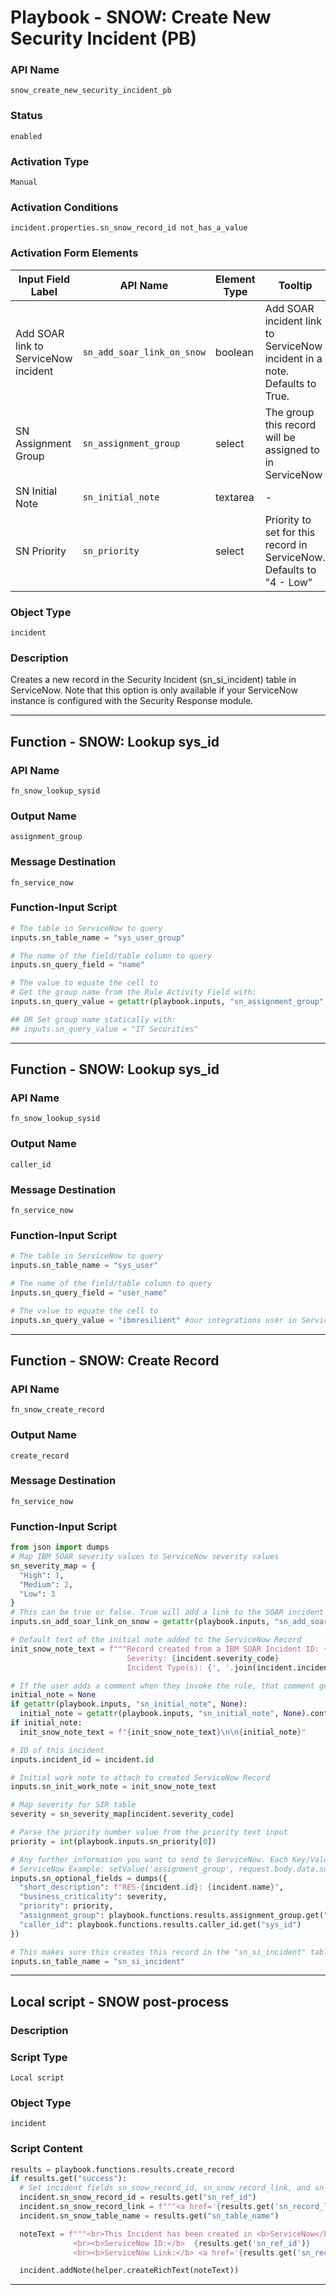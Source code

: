<!--
    DO NOT MANUALLY EDIT THIS FILE
    THIS FILE IS AUTOMATICALLY GENERATED WITH resilient-sdk codegen
    Generated with resilient-sdk v51.0.5.0.1475
-->

# Playbook - SNOW: Create New Security Incident (PB)

### API Name
`snow_create_new_security_incident_pb`

### Status
`enabled`

### Activation Type
`Manual`

### Activation Conditions
`incident.properties.sn_snow_record_id not_has_a_value`

### Activation Form Elements
| Input Field Label | API Name | Element Type | Tooltip | Requirement |
| ----------------- | -------- | ------------ | ------- | ----------- |
| Add SOAR link to ServiceNow incident | `sn_add_soar_link_on_snow` | boolean | Add SOAR incident link to ServiceNow incident in a note. Defaults to True. | Optional |
| SN Assignment Group | `sn_assignment_group` | select | The group this record will be assigned to in ServiceNow | Always |
| SN Initial Note | `sn_initial_note` | textarea | - | Optional |
| SN Priority | `sn_priority` | select | Priority to set for this record in ServiceNow. Defaults to "4 - Low" | Optional |

### Object Type
`incident`

### Description
Creates a new record in the Security Incident (sn_si_incident) table in ServiceNow. Note that this option is only available if your ServiceNow instance is configured with the Security Response module.


---
## Function - SNOW: Lookup sys_id

### API Name
`fn_snow_lookup_sysid`

### Output Name
`assignment_group`

### Message Destination
`fn_service_now`

### Function-Input Script
```python
# The table in ServiceNow to query
inputs.sn_table_name = "sys_user_group"

# The name of the field/table column to query
inputs.sn_query_field = "name"

# The value to equate the cell to
# Get the group name from the Rule Activity Field with:
inputs.sn_query_value = getattr(playbook.inputs, "sn_assignment_group", None)

## OR Set group name statically with:
## inputs.sn_query_value = "IT Securities"
```

---
## Function - SNOW: Lookup sys_id

### API Name
`fn_snow_lookup_sysid`

### Output Name
`caller_id`

### Message Destination
`fn_service_now`

### Function-Input Script
```python
# The table in ServiceNow to query
inputs.sn_table_name = "sys_user"

# The name of the field/table column to query
inputs.sn_query_field = "user_name"

# The value to equate the cell to
inputs.sn_query_value = "ibmresilient" #our integrations user in ServiceNow
```

---
## Function - SNOW: Create Record

### API Name
`fn_snow_create_record`

### Output Name
`create_record`

### Message Destination
`fn_service_now`

### Function-Input Script
```python
from json import dumps
# Map IBM SOAR severity values to ServiceNow severity values
sn_severity_map = {
  "High": 1,
  "Medium": 2,
  "Low": 3
}
# This can be true or false. True will add a link to the SOAR incident in a note on the ServiceNow incident.
inputs.sn_add_soar_link_on_snow = getattr(playbook.inputs, "sn_add_soar_link_on_snow", False)

# Default text of the initial note added to the ServiceNow Record
init_snow_note_text = f"""Record created from a IBM SOAR Incident ID: {incident.id}.
                          Severity: {incident.severity_code}
                          Incident Type(s): {', '.join(incident.incident_type_ids)}"""

# If the user adds a comment when they invoke the rule, that comment gets concatenated here
initial_note = None
if getattr(playbook.inputs, "sn_initial_note", None):
  initial_note = getattr(playbook.inputs, "sn_initial_note", None).content
if initial_note:
  init_snow_note_text = f"{init_snow_note_text}\n\n{initial_note}"

# ID of this incident
inputs.incident_id = incident.id

# Initial work note to attach to created ServiceNow Record
inputs.sn_init_work_note = init_snow_note_text

# Map severity for SIR table
severity = sn_severity_map[incident.severity_code]

# Parse the priority number value from the priority text input
priority = int(playbook.inputs.sn_priority[0])

# Any further information you want to send to ServiceNow. Each Key/Value pair is attached to the Request object and accessible in ServiceNow.
# ServiceNow Example: setValue('assignment_group', request.body.data.sn_optional_fields.assignment_group)
inputs.sn_optional_fields = dumps({
  "short_description": f"RES-{incident.id}: {incident.name}",
  "business_criticality": severity,
  "priority": priority,
  "assignment_group": playbook.functions.results.assignment_group.get("sys_id"),
  "caller_id": playbook.functions.results.caller_id.get("sys_id")
})

# This makes sure this creates this record in the "sn_si_incident" table
inputs.sn_table_name = "sn_si_incident"
```

---

## Local script - SNOW post-process

### Description


### Script Type
`Local script`

### Object Type
`incident`

### Script Content
```python
results = playbook.functions.results.create_record
if results.get("success"):
  # Set incident fields sn_snow_record_id, sn_snow_record_link, and sn_snow_table_name
  incident.sn_snow_record_id = results.get("sn_ref_id")
  incident.sn_snow_record_link = f"""<a href='{results.get('sn_record_link')}'>Link</a>"""
  incident.sn_snow_table_name = results.get("sn_table_name")

  noteText = f"""<br>This Incident has been created in <b>ServiceNow</b> with Priority '{playbook.inputs.sn_priority}' in the {results.get('sn_table_name')} table.
              <br><b>ServiceNow ID:</b>  {results.get('sn_ref_id')}
              <br><b>ServiceNow Link:</b> <a href='{results.get('sn_record_link')}'>{results.get('sn_record_link')}</a>"""

  incident.addNote(helper.createRichText(noteText))

```

---

